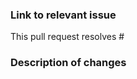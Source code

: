 <!--
  Thank you for submitting a pull request!

  ⚠️⚠️ Please do the following before submitting: ⚠️⚠️

  - Read the CONTRIBUTING.md guide and make sure you've followed all the steps given.
  - Ensure that the code is up-to-date with the `main` branch.
  - Provide or update documentation for any feature added by your pull request.
  - Provide relevant tests and/or Storybook stories for your feature or bug fix.
-->

### Link to relevant issue

This pull request resolves #

### Description of changes

<!-- Include a description of the proposed changes. -->
